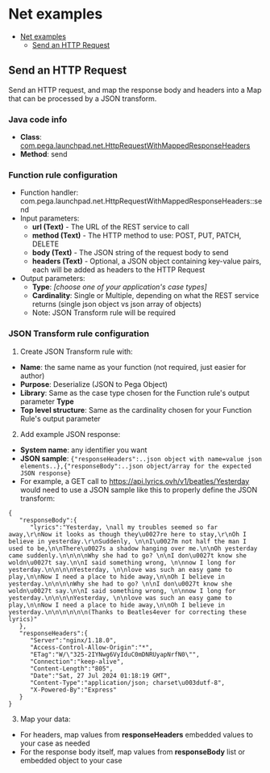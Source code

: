 # Net examples

<!-- TOC -->
* [Net examples](#net-examples)
  * [Send an HTTP Request](#Send-an-HTTP-Request)
<!-- TOC -->

## Send an HTTP Request

Send an HTTP request, and map the response body and headers into a Map that can be processed by a JSON transform.

### Java code info
- **Class**: [com.pega.launchpad.net.HttpRequestWithMappedResponseHeaders](src/main/java/com/pega/launchpad/net/HttpRequestWithMappedResponseHeaders.java)
- **Method**: send

### Function rule configuration

- Function handler: com.pega.launchpad.net.HttpRequestWithMappedResponseHeaders::send
- Input parameters:
  - **url (Text)** - The URL of the REST service to call
  - **method (Text)** - The HTTP method to use: POST, PUT, PATCH, DELETE
  - **body (Text)** - The JSON string of the request body to send
  - **headers (Text)** - Optional, a JSON object containing key-value pairs, each will be added as headers to the HTTP Request
- Output parameters:
  - **Type**: *[choose one of your application's case types]*
  - **Cardinality**: Single or Multiple, depending on what the REST service returns (single json object vs json array of objects)
  - Note: JSON Transform rule will be required
    
### JSON Transform rule configuration

1. Create JSON Transform rule with:
- **Name**: the same name as your function (not required, just easier for author)
- **Purpose**: Deserialize (JSON to Pega Object)
- **Library**: Same as the case type chosen for the Function rule's output parameter **Type**
- **Top level structure**: Same as the cardinality chosen for your Function Rule's output parameter
2. Add example JSON response:
- **System name**: any identifier you want
- **JSON sample**: ```{"responseHeaders":..json object with name=value json elements..},{"responseBody":..json object/array for the expected JSON response}```
- For example, a GET call to https://api.lyrics.ovh/v1/beatles/Yesterday would need to use a JSON sample like this to properly define the JSON transform:
```
{
   "responseBody":{
      "lyrics":"Yesterday, \nall my troubles seemed so far away,\r\nNow it looks as though they\u0027re here to stay,\r\nOh I believe in yesterday.\r\nSuddenly, \n\nI\u0027m not half the man I used to be,\n\nThere\u0027s a shadow hanging over me.\n\nOh yesterday came suddenly.\n\n\n\nWhy she had to go? \n\nI don\u0027t know she woldn\u0027t say.\n\nI said something wrong, \n\nnow I long for yesterday.\n\n\n\nYesterday, \n\nlove was such an easy game to play,\n\nNow I need a place to hide away,\n\nOh I believe in yesterday.\n\n\n\nWhy she had to go? \n\nI don\u0027t know she woldn\u0027t say.\n\nI said something wrong, \n\nnow I long for yesterday.\n\n\n\nYesterday, \n\nlove was such an easy game to play,\n\nNow I need a place to hide away,\n\nOh I believe in yesterday.\n\n\n\n\n\n(Thanks to Beatles4ever for correcting these lyrics)"
   },
   "responseHeaders":{
      "Server":"nginx/1.18.0",
      "Access-Control-Allow-Origin":"*",
      "ETag":"W/\"325-2IYNwg6VyIduC0mDNRUyapNrfN0\"",
      "Connection":"keep-alive",
      "Content-Length":"805",
      "Date":"Sat, 27 Jul 2024 01:18:19 GMT",
      "Content-Type":"application/json; charset\u003dutf-8",
      "X-Powered-By":"Express"
   }
}
```
3. Map your data:
- For headers, map values from **responseHeaders** embedded values to your case as needed
- For the response body itself, map values from **responseBody** list or embedded object to your case
  
